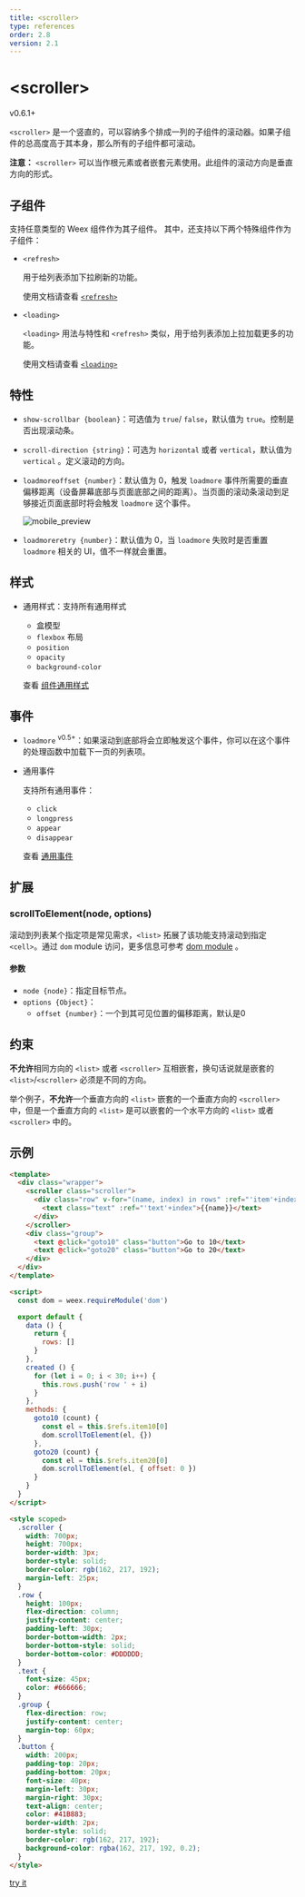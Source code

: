 ```yaml
---
title: <scroller>
type: references
order: 2.8
version: 2.1
---
```


# &lt;scroller&gt;

<span class="weex-version">v0.6.1+</span>

`<scroller>` 是一个竖直的，可以容纳多个排成一列的子组件的滚动器。如果子组件的总高度高于其本身，那么所有的子组件都可滚动。

**注意：** `<scroller>` 可以当作根元素或者嵌套元素使用。此组件的滚动方向是垂直方向的形式。

## 子组件

支持任意类型的 Weex 组件作为其子组件。 其中，还支持以下两个特殊组件作为子组件：

- `<refresh>`

  用于给列表添加下拉刷新的功能。

  使用文档请查看 [`<refresh>`](./refresh.html)

- `<loading>`

  `<loading>` 用法与特性和 `<refresh>` 类似，用于给列表添加上拉加载更多的功能。

  使用文档请查看 [`<loading>`](./loading.html)

## 特性

- `show-scrollbar {boolean}`：可选值为 `true`/ `false`，默认值为 `true`。控制是否出现滚动条。
- `scroll-direction {string}`：可选为 `horizontal` 或者 `vertical`，默认值为 `vertical` 。定义滚动的方向。
- `loadmoreoffset {number}`：默认值为 0，触发 `loadmore` 事件所需要的垂直偏移距离（设备屏幕底部与页面底部之间的距离）。当页面的滚动条滚动到足够接近页面底部时将会触发 `loadmore` 这个事件。

  ![mobile_preview](../images/scroller_1.jpg)

- `loadmoreretry {number}`：默认值为 0，当 `loadmore` 失败时是否重置 `loadmore` 相关的 UI，值不一样就会重置。

## 样式

- 通用样式：支持所有通用样式

  - 盒模型
  - `flexbox` 布局
  - `position`
  - `opacity`
  - `background-color`

  查看 [组件通用样式](../common-style.html)

## 事件

- `loadmore` <sup class="wx-v">v0.5+</sup>：如果滚动到底部将会立即触发这个事件，你可以在这个事件的处理函数中加载下一页的列表项。
- 通用事件

  支持所有通用事件：

  - `click`
  - `longpress`
  - `appear`
  - `disappear`

  查看 [通用事件](../common-event.html)

## 扩展

### scrollToElement(node, options)

滚动到列表某个指定项是常见需求，`<list>` 拓展了该功能支持滚动到指定 `<cell>`。通过 `dom` module 访问，更多信息可参考 [dom module](../modules/dom.html) 。

#### 参数

- `node {node}`：指定目标节点。
- `options {Object}`：
    - `offset {number}`：一个到其可见位置的偏移距离，默认是0

## 约束

**不允许**相同方向的 `<list>` 或者 `<scroller>` 互相嵌套，换句话说就是嵌套的 `<list>`/`<scroller>` 必须是不同的方向。

举个例子，**不允许**一个垂直方向的 `<list>` 嵌套的一个垂直方向的 `<scroller>` 中，但是一个垂直方向的 `<list>` 是可以嵌套的一个水平方向的 `<list>` 或者 `<scroller>` 中的。

## 示例

```html
<template>
  <div class="wrapper">
    <scroller class="scroller">
      <div class="row" v-for="(name, index) in rows" :ref="'item'+index">
        <text class="text" :ref="'text'+index">{{name}}</text>
      </div>
    </scroller>
    <div class="group">
      <text @click="goto10" class="button">Go to 10</text>
      <text @click="goto20" class="button">Go to 20</text>
    </div>
  </div>
</template>

<script>
  const dom = weex.requireModule('dom')

  export default {
    data () {
      return {
        rows: []
      }
    },
    created () {
      for (let i = 0; i < 30; i++) {
        this.rows.push('row ' + i)
      }
    },
    methods: {
      goto10 (count) {
        const el = this.$refs.item10[0]
        dom.scrollToElement(el, {})
      },
      goto20 (count) {
        const el = this.$refs.item20[0]
        dom.scrollToElement(el, { offset: 0 })
      }
    }
  }
</script>

<style scoped>
  .scroller {
    width: 700px;
    height: 700px;
    border-width: 3px;
    border-style: solid;
    border-color: rgb(162, 217, 192);
    margin-left: 25px;
  }
  .row {
    height: 100px;
    flex-direction: column;
    justify-content: center;
    padding-left: 30px;
    border-bottom-width: 2px;
    border-bottom-style: solid;
    border-bottom-color: #DDDDDD;
  }
  .text {
    font-size: 45px;
    color: #666666;
  }
  .group {
    flex-direction: row;
    justify-content: center;
    margin-top: 60px;
  }
  .button {
    width: 200px;
    padding-top: 20px;
    padding-bottom: 20px;
    font-size: 40px;
    margin-left: 30px;
    margin-right: 30px;
    text-align: center;
    color: #41B883;
    border-width: 2px;
    border-style: solid;
    border-color: rgb(162, 217, 192);
    background-color: rgba(162, 217, 192, 0.2);
  }
</style>
```

[try it](../../../examples/scroller.html)
